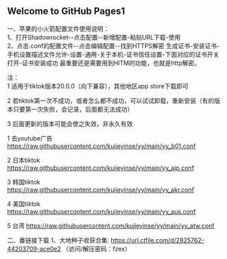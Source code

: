 ## Welcome to GitHub Pages1

一、苹果的小火箭配置文件使用说明：  
1、打开Shadowrocket--点击配置--新增配置-粘贴URL下载-使用  
2、点击.conf的配置文件--点击编辑配置--找到HTTPS解密
生成证书-安装证书-手机设置描述文件允许-设置-通用-关于本机-证书信任设置-下面对应的证书开关打开-证书安装成功
最重要还是需要用到HITM的功能，也就是http解密。

注：  
1 适用于tiktok版本20.0.0（向下兼容），其他地区app store下载即可    

2 若tiktok第一次不成功，或者怎么都不成功，可以试试卸载，重新安装（有的版本只要第一次失败，会记录，后面都无法成功）  
  
3 后面更新的版本可能会使之失效，非永久有效

1 去youtube广告
https://raw.githubusercontent.com/kujieyinse/yy/main/yy_b01.conf

2 日本tiktok
https://raw.githubusercontent.com/kujieyinse/yy/main/yy_ajp.conf

3 韩国tiktok
https://raw.githubusercontent.com/kujieyinse/yy/main/yy_akr.conf

4 美国tiktok
https://raw.githubusercontent.com/kujieyinse/yy/main/yy_aus.conf

5 台湾
https://raw.githubusercontent.com/kujieyinse/yy/main/yy_atw.conf

二、番链接下载 
1、大地种子收获合集: https://url.ctfile.com/d/2825762-44203709-ace0e2 （访问/解压密码：fzex）


